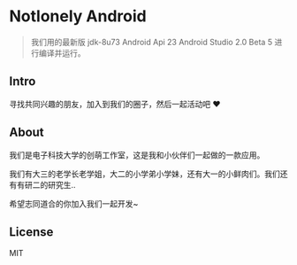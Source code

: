 # Notlonely Android

> 我们用的最新版 jdk-8u73 Android Api 23 Android Studio 2.0 Beta 5 进行编译并运行。

## Intro

寻找共同兴趣的朋友，加入到我们的圈子，然后一起活动吧 ❤️

## About

我们是电子科技大学的创萌工作室，这是我和小伙伴们一起做的一款应用。

我们有大三的老学长老学姐，大二的小学弟小学妹，还有大一的小鲜肉们。我们还有有研二的研究生..

希望志同道合的你加入我们一起开发~

## License

MIT
